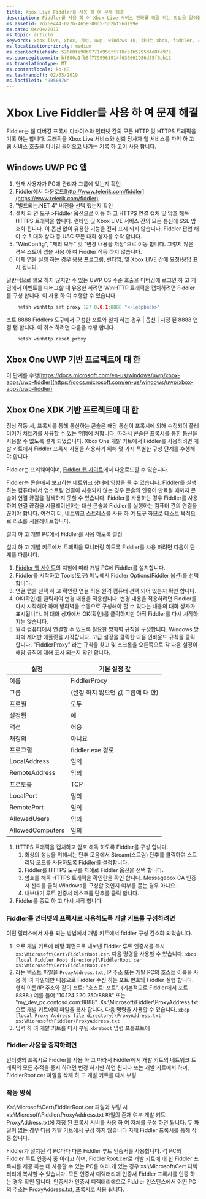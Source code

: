 ```yaml
---
title: Xbox Live Fiddler를 사용 하 여 문제 해결
description: Fiddler를 사용 하 여 Xbox Live 서비스 전화를 해결 하는 방법을 알아봅니다.
ms.assetid: 7d76e444-027b-4659-80d5-5b2bf56d199e
ms.date: 04/04/2017
ms.topic: article
keywords: xbox live, xbox, 게임, uwp, windows 10, 하나는 xbox, fiddler, 서비스 호출, 문제 해결
ms.localizationpriority: medium
ms.openlocfilehash: 52660fa90b9771d956ff710cb1b5295d4d8fa975
ms.sourcegitcommit: bf600a1fb5f7799961914f638061986d55f6ab12
ms.translationtype: MT
ms.contentlocale: ko-KR
ms.lasthandoff: 02/05/2019
ms.locfileid: "9050378"
---
```

# <a name="troubleshooting-xbox-live-using-fiddler"></a>Xbox Live Fiddler를 사용 하 여 문제 해결

Fiddler는 웹 디버깅 프록시 디바이스와 인터넷 간의 모든 HTTP 및 HTTPS 트래픽을 기록 하는 합니다. 트래픽을 Xbox Live 서비스와 신뢰 당사자 웹 서비스를 파악 하 고 웹 서비스 호출을 디버깅 들어오고 나가는 기록 하 고이 사용 합니다.

## <a name="for-windows-uwp-pc-apps"></a>Windows UWP PC 앱

1. 현재 사용자가 PC에 관리자 그룹에 있는지 확인
1. Fiddler에서 다운로드[http://www.telerik.com/fiddler](https://www.telerik.com/fiddler)
1. "빌드되는.NET 4" 버전을 선택 했는지 확인
1. 설치 되 면 도구 >Fiddler 옵션으로 이동 하 고 HTTPS 연결 캡처 및 암호 해독 HTTPS 트래픽을 합니다.  런타임 및 Xbox LIVE 서비스 간의 모든 통신에 SSL 암호화 됩니다.  이 옵션 없이 유용한 기능을 전혀 표시 되지 않습니다.  Fiddler 팝업 해야 수 5 대화 상자 등 UAC 모든 대화 상자를 수락 합니다.
1. "WinConfig", "제외 모두" 및 "변경 내용을 저장"으로 이동 합니다.  그렇지 않은 경우 스토어 앱을 사용 하 여 Fiddler 작동 하지 않습니다.
1. 이제 앱을 실행 하는 경우 응용 프로그램, 런타임, 및 Xbox LIVE 간에 요청/응답 표시 됩니다.

일반적으로 필요 하지 않지만 수 있는 UWP OS 수준 호출을 디버깅에 로그인 하 고 게임에서 이벤트를 디버그할 때 유용한 하려면 WinHTTP 트래픽을 캡처하려면 Fiddler를 구성 합니다.
이 사용 하 여 수행할 수 있습니다.
```cpp
    netsh winhttp set proxy 127.0.0.1:8888 "<-loopback>"
```
포트 8888 Fiddlers 도구에서 구성한 포트와 일치 하는 경우 | 옵션 | 지정 된 8888 연결 탭 합니다.
이 취소 하려면 다음을 수행 합니다.
```cpp
    netsh winhttp reset proxy
```

## <a name="for-xbox-one-uwp-based-projects"></a>Xbox One UWP 기반 프로젝트에 대 한

이 단계를 수행[https://docs.microsoft.com/en-us/windows/uwp/xbox-apps/uwp-fiddler](https://docs.microsoft.com/en-us/windows/uwp/xbox-apps/uwp-fiddler)

## <a name="for-xbox-one-xdk-based-projects"></a>Xbox One XDK 기반 프로젝트에 대 한

정상 작동 시, 프록시를 통해 통신하는 콘솔은 해당 통신이 프록시에 의해 수정되어 플레이어가 치트키를 사용할 수 있는 위험에 처합니다. 따라서 콘솔은 프록시를 통한 통신을 사용할 수 없도록 설계 되었습니다. Xbox One 개발 키트에서 Fiddler를 사용하려면 개발 키트에서 Fiddler 프록시 사용을 허용하기 위해 몇 가지 특별한 구성 단계를 수행해야 합니다.

Fiddler는 프리웨어이며, [Fiddler 웹 사이트](https://www.telerik.com/fiddler/)에서 다운로드할 수 있습니다.

Fiddler는 콘솔에서 보고하는 네트워크 상태에 영향을 줄 수 있습니다. Fiddler를 실행하는 컴퓨터에서 업스트림 연결이 사용되지 않는 경우 콘솔의 인증이 만료될 때까지 콘솔이 연결 끊김을 검색하지 못할 수 있습니다. Fiddler를 사용하는 경우 Fiddler를 사용하여 연결 끊김을 시뮬레이션하는 대신 콘솔과 Fiddler를 실행하는 컴퓨터 간의 연결을 끊어야 합니다. 여전히 더, 네트워크 스트레스를 사용 하 여 도구 하므로 테스트 목적으로 리소를 시뮬레이트합니다.

설치 하 고 개발 PC에서 Fiddler를 사용 하도록 설정

설치 하 고 개발 키트에서 트래픽을 모니터링 하도록 Fiddler를 사용 하려면 다음이 단계를 따릅니다.

1. [Fiddler 웹 사이트](https://www.telerik.com/fiddler/)의 지침에 따라 개발 PC에 Fiddler를 설치합니다.
1. Fiddler를 시작하고 Tools(도구) 메뉴에서 Fiddler Options(Fiddler 옵션)를 선택합니다.
1. 연결 탭을 선택 하 고 확인란 연결 허용 원격 컴퓨터 선택 되어 있는지 확인 합니다.
1. OK(확인)를 클릭하여 변경 내용을 적용합니다. 변경 내용을 적용하려면 Fiddler를 다시 시작해야 하며 방화벽을 수동으로 구성해야 할 수 있다는 내용의 대화 상자가 표시됩니다. 이 대화 상자에서 OK(확인)를 클릭하지만 아직 Fiddler를 다시 시작하지는 않습니다.
1. 원격 컴퓨터에서 연결할 수 있도록 필요한 방화벽 규칙을 구성합니다. Windows 방화벽 제어판 애플릿을 시작합니다. 고급 설정을 클릭한 다음 인바운드 규칙을 클릭합니다. "FiddlerProxy" 라는 규칙을 찾고 및 스크롤을 오른쪽으로 각 다음 설정이 해당 규칙에 대해 표시 되는지 확인 합니다.

| 설정          | 기본 설정 값                |
|------------------|--------------------------------|
| 이름             | FiddlerProxy                   |
| 그룹            | (설정 하지 않으면 값 그룹에 대 한) |
| 프로필          | 모두                            |
| 설정됨          | 예                            |
| 액션           | 허용                          |
| 재정의         | 아니요                             |
| 프로그램          | fiddler.exe 경로            |
| LocalAddress     | 임의                            |
| RemoteAddress    | 임의                            |
| 프로토콜         | TCP                            |
| LocalPort        | 임의                            |
| RemotePort       | 임의                            |
| AllowedUsers     | 임의                            |
| AllowedComputers | 임의                            |


1. HTTPS 트래픽을 캡처하고 암호 해독 하도록 Fiddler를 구성 합니다.
    1. 최상의 성능을 위해서는 단추 모음에서 Stream(스트림) 단추를 클릭하여 스트리밍 모드를 사용하도록 Fiddler를 설정합니다.
    1. Fiddler를 HTTPS 도구를 차례로 Fiddler 옵션을 선택 합니다.
    1. 암호를 해독 HTTPS 트래픽을 확인란을 확인 합니다. Messagebox CA 인증서 신뢰를 클릭 Windows를 구성할 것인지 여부를 묻는 경우 아니요.
    1. 내보내기 루트 인증서 데스크톱 단추를 클릭 합니다.
1. Fiddler를 종료 하 고 다시 시작 합니다.

### <a name="to-configure-a-dev-kit-to-use-fiddler-as-its-proxy-to-the-internet"></a>Fiddler를 인터넷의 프록시로 사용하도록 개발 키트를 구성하려면
이전 릴리스에서 사용 되는 방법에서 개발 키트에서 fiddler 구성 간소화 되었습니다.

1. 으로 개발 키트에 바탕 화면으로 내보낸 Fiddler 루트 인증서를 복사``` xs:\Microsoft\Cert\FiddlerRoot.cer```.  다음 명령을 사용할 수 있습니다.  ```xbcp [local Fiddler Root directory]\FiddlerRoot.cer xs:\Microsoft\Cert\FiddlerRoot.cer```
1. 라는 텍스트 파일을 ```ProxyAddress.txt```, IP 주소 또는 개발 PC의 호스트 이름을 사용 하 여 파일에만 내용으로 Fiddler 수신 하는 포트 번호와 Fiddler 실행 합니다. 형식 이름/IP 주소와 같이 포트: "호스트: 포트". (기본적으로 Fiddler에서 포트 8888.) 예를 들어 "10.124.220.250:8888" 또는 "my_dev_pc.contoso.com:8888". Xs:\Microsoft\Fiddler\ProxyAddress.txt으로 개발 키트에이 파일을 복사 합니다.  다음 명령을 사용할 수 있습니다.  ```xbcp [local Proxy Address file directory]\ProxyAddress.txt xs:\Microsoft\Fiddler\ProxyAddress.txt```
1. 입력 하 여 개발 키트를 다시 부팅 ```xbreboot``` 명령 프롬프트에

### <a name="to-stop-using-fiddler"></a>Fiddler 사용을 중지하려면

인터넷의 프록시로 Fiddler를 사용 하 고 따라서 Fiddler에서 개발 키트의 네트워크 트래픽의 모든 추적을 중지 하려면 변경 하기만 하면 됩니다 또는 개발 키트에서 하며, FiddlerRoot.cer 파일을 삭제 하 고 개발 키트를 다시 부팅.

### <a name="how-it-works"></a>작동 방식

Xs:\Microsoft\Cert\FiddlerRoot.cer 파일과 부팅 시 xs:\Microsoft\Fiddler\ProxyAddress.txt 파일의 존재 여부 개발 키트 ProxyAddress.txt에 지정 된 프록시 서버를 사용 하 여 자체를 구성 하면 됩니다. 두 파일이 없는 경우 다음 개발 키트에서 구성 하지 않습니다 자체 Fiddler 프록시를 통해 작동 합니다.

Fiddler가 설치된 각 PC마다 다른 Fiddler 루트 인증서를 사용합니다. 각 PC의 Fiddler 루트 인증서 중 이라고 하며, FiddlerRoot.cer로 개발 키트에 대 한 Fiddler 프록시를 제공 하는 데 사용할 수 있는 PC를 여러 개 있는 경우 xs:\Microsoft\Cert 디렉터리에 복사할 수 있습니다. 모든 인증서 디렉터리에 인증서 Fiddler 프록시를 인증 하는 경우 확인 됩니다. 인증서가 인증서 디렉터리에으로 Fiddler 인스턴스에서 어떤 PC의 주소는 ProxyAddress.txt, 프록시로 사용 됩니다.
